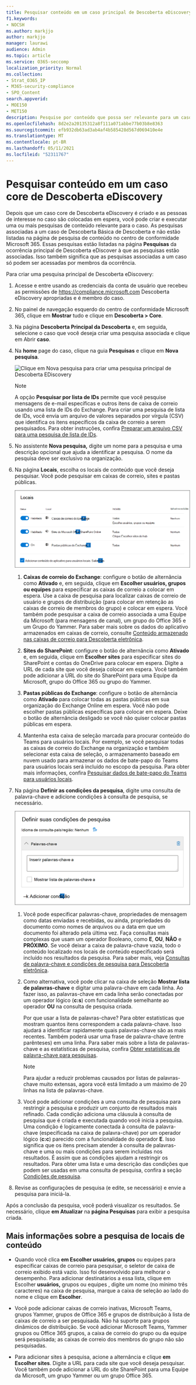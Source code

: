 ```yaml
---
title: Pesquisar conteúdo em um caso principal de Descoberta eDiscovery
f1.keywords:
- NOCSH
ms.author: markjjo
author: markjjo
manager: laurawi
audience: Admin
ms.topic: article
ms.service: O365-seccomp
localization_priority: Normal
ms.collection:
- Strat_O365_IP
- M365-security-compliance
- SPO_Content
search.appverid:
- MOE150
- MET150
description: Pesquise por conteúdo que possa ser relevante para um caso de Descoberta Principal de Descoberta e.
ms.openlocfilehash: 8d2e2a20135312a8f111a071abbe77b03b8e8363
ms.sourcegitcommit: efb932db63ad3ab4af4b585428d567d069410e4e
ms.translationtype: MT
ms.contentlocale: pt-BR
ms.lasthandoff: 05/11/2021
ms.locfileid: "52311767"
---
```

# <a name="search-for-content-in-a-core-ediscovery-case"></a>Pesquisar conteúdo em um caso core de Descoberta eDiscovery

Depois que um caso core de Descoberta eDiscovery é criado e as pessoas de interesse no caso são colocadas em espera, você pode criar e executar uma ou mais pesquisas de conteúdo relevante para o caso. As pesquisas associadas a um caso de Descoberta Básica  de Descoberta e não estão listadas na página de pesquisa de conteúdo no centro de conformidade Microsoft 365. Essas pesquisas estão listadas na página **Pesquisas** da ocorrência principal de Descoberta eDiscover à que as pesquisas estão associadas. Isso também significa que as pesquisas associadas a um caso só podem ser acessadas por membros da ocorrência.

Para criar uma pesquisa principal de Descoberta eDiscovery:
  
1. Acesse e entre usando as credenciais da conta de usuário que recebeu as permissões de <https://compliance.microsoft.com> Descoberta eDiscovery apropriadas e é membro do caso.

2. No painel de navegação esquerdo do centro de conformidade Microsoft 365, clique em **Mostrar** tudo e clique em **Descoberta > Core**.

3. Na página **Descoberta Principal da Descoberta** e, em seguida, selecione o caso que você deseja criar uma pesquisa associada e clique em Abrir **caso**.

4. Na **home** page do caso, clique na guia **Pesquisas** e clique em **Nova pesquisa**.

   ![Clique em Nova pesquisa para criar uma pesquisa principal de Descoberta EDiscovery](../media/CoreeDiscoverySearch1.png)

   > [!NOTE]
   > A opção **Pesquisar por lista de IDs** permite que você pesquise mensagens de e-mail específicas e outros itens de caixa de correio usando uma lista de IDs do Exchange. Para criar uma pesquisa de lista de IDs, você envia um arquivo de valores separados por vírgula (CSV) que identifica os itens específicos da caixa de correio a serem pesquisados. Para obter instruções, confira [Preparar um arquivo CSV para uma pesquisa de lista de IDs](csv-file-for-an-id-list-content-search.md).

5. No assistente **Nova pesquisa,** digite um nome para a pesquisa e uma descrição opcional que ajuda a identificar a pesquisa. O nome da pesquisa deve ser exclusivo na organização.

6. Na página **Locais**, escolha os locais de conteúdo que você deseja pesquisar. Você pode pesquisar em caixas de correio, sites e pastas públicas.

    ![Escolher os locais de conteúdo para colocar em espera](../media/ContentSearchLocations.png)
  
   1. **Caixas de correio do Exchange**: configure o botão de alternância como **Ativado** e, em seguida, clique em **Escolher usuários, grupos ou equipes** para especificar as caixas de correio a colocar em espera. Use a caixa de pesquisa para localizar caixas de correio de usuário e grupos de distribuição (para colocar em retenção as caixas de correio de membros do grupo) e colocar em espera. Você também pode pesquisar a caixa de correio associada a uma Equipe da Microsoft (para mensagens de canal), um grupo do Office 365 e um Grupo do Yammer. Para saber mais sobre os dados do aplicativo armazenados em caixas de correio, consulte [Conteúdo armazenado nas caixas de correio para Descoberta eletrônica](what-is-stored-in-exo-mailbox.md).

   2. **Sites do SharePoint**: configure o botão de alternância como **Ativado** e, em seguida, clique em **Escolher sites** para especificar sites do SharePoint e contas do OneDrive para colocar em espera. Digite a URL de cada site que você deseja colocar em espera. Você também pode adicionar a URL do site do SharePoint para uma Equipe da Microsoft, grupo do Office 365 ou grupo do Yammer.
  
   3. **Pastas públicas do Exchange**: configure o botão de alternância como **Ativado** para colocar todas as pastas públicas em sua organização do Exchange Online em espera. Você não pode escolher pastas públicas específicas para colocar em espera. Deixe o botão de alternância desligado se você não quiser colocar pastas públicas em espera.
  
   4. Mantenha esta caixa de seleção marcada para procurar conteúdo do Teams para usuários locais. Por exemplo, se você pesquisar todas as caixas de correio do Exchange na organização e também selecionar esta caixa de seleção, o armazenamento baseado em nuvem usado para armazenar os dados de bate-papo do Teams para usuários locais será incluído no escopo da pesquisa. Para obter mais informações, confira [Pesquisar dados de bate-papo do Teams para usuários locais](search-cloud-based-mailboxes-for-on-premises-users.md).

7. Na página **Definir as condições da pesquisa**, digite uma consulta de palavra-chave e adicione condições à consulta de pesquisa, se necessário.

   ![Configurar a consulta de pesquisa](../media/ContentSearchQuery.png)

   1. Você pode especificar palavras-chave, propriedades de mensagem como datas enviadas e recebidas, ou ainda, propriedades do documento como nomes de arquivos ou a data em que um documento foi alterado pela última vez. Faça consultas mais complexas que usam um operador Booleano, como **E**, **OU**, **NÃO** e **PRÓXIMO**. Se você deixar a caixa de palavra-chave vazia, todo o conteúdo localizado nos locais de conteúdo especificado será incluído nos resultados da pesquisa. Para saber mais, veja [Consultas de palavra-chave e condições de pesquisa para Descoberta eletrônica](keyword-queries-and-search-conditions.md).

   2. Como alternativa, você pode clicar na caixa de seleção **Mostrar lista de palavras-chave** e digitar uma palavra-chave em cada linha. Ao fazer isso, as palavras-chave em cada linha serão conectadas por um operador lógico (**c:s**) com funcionalidade semelhante ao operador **OU** na consulta de pesquisa criada.

      Por que usar a lista de palavras-chave? Para obter estatísticas que mostram quantos itens correspondem a cada palavra-chave. Isso ajudará a identificar rapidamente quais palavras-chave são as mais recentes. Também poderá usar uma frase de palavra-chave (entre parênteses) em uma linha. Para saber mais sobre a lista de palavras-chave e as estatísticas de pesquisa, confira [Obter estatísticas de palavra-chave para pesquisas](view-keyword-statistics-for-content-search.md#get-keyword-statistics-for-searches).

      > [!NOTE]
      > Para ajudar a reduzir problemas causados por listas de palavras-chave muito extensas, agora você está limitado a um máximo de 20 linhas na lista de palavras-chave.

   3. Você pode adicionar condições a uma consulta de pesquisa para restringir a pesquisa e produzir um conjunto de resultados mais refinado. Cada condição adiciona uma cláusula à consulta de pesquisa que é criada e executada quando você inicia a pesquisa. Uma condição é logicamente conectada à consulta de palavra-chave (especificada na caixa de palavra-chave) por um operador lógico (**c:c**) parecido com a funcionalidade do operador **E**. Isso significa que os itens precisam atender à consulta de palavras-chave e uma ou mais condições para serem incluídas nos resultados. É assim que as condições ajudam a restringir os resultados. Para obter uma lista e uma descrição das condições que podem ser usadas em uma consulta de pesquisa, confira a seção [Condições de pesquisa](keyword-queries-and-search-conditions.md#search-conditions).

8. Revise as configurações de pesquisa (e edite, se necessário) e envie a pesquisa para iniciá-la.

Após a conclusão da pesquisa, você poderá visualizar os resultados. Se necessário, clique **em Atualizar** na **página Pesquisas** para exibir a pesquisa criada.

## <a name="more-information-about-searching-content-locations"></a>Mais informações sobre a pesquisa de locais de conteúdo

- Quando você clica **em Escolher usuários, grupos** ou equipes para especificar caixas de correio para pesquisar, o seletor de caixa de correio exibido está vazio. Isso foi desenvolvido para melhorar o desempenho. Para adicionar destinatários a essa lista, clique em Escolher **usuários,** grupos ou equipes , digite um nome (no mínimo três caracteres) na caixa de pesquisa, marque a caixa de seleção ao lado do nome e clique em **Escolher**.

- Você pode adicionar caixas de correio inativas, Microsoft Teams, grupos Yammer, grupos de Office 365 e grupos de distribuição à lista de caixas de correio a ser pesquisada. Não há suporte para grupos dinâmicos de distribuição. Se você adicionar Microsoft Teams, Yammer grupos ou Office 365 grupos, a caixa de correio do grupo ou da equipe será pesquisada; as caixas de correio dos membros do grupo não são pesquisadas.

- Para adicionar sites à pesquisa, acione a alternância e clique **em Escolher sites**. Digite a URL para cada site que você deseja pesquisar. Você também pode adicionar a URL do site SharePoint para uma Equipe da Microsoft, um grupo Yammer ou um grupo Office 365.
